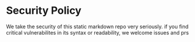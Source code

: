 # Security Policy

We take the security of this static markdown repo very seriously. if you find critical vulnerabilites in its syntax or readability, we welcome issues and prs

